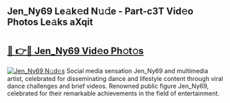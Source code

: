 ## Jen_Ny69 Le𝚊k𝚎d N𝚞𝚍e - Part-c3T Vid𝚎o Photos Le𝚊ks aXqit

# <h2><a href="http://fbfrl9.evod.top/?m=Jen_Ny69">🔗 👉🔴 Jen_Ny69 Vid𝚎o Ph𝚘t𝚘s</a></h2>

[![Jen_Ny69 N𝚞d𝚎s](https://i.imgur.com/8V9OHl7.gif)](http://fbfrl9.evod.top/?m=Jen_Ny69)
Social media sensation Jen_Ny69 and multimedia artist, celebrated for disseminating dance and lifestyle content through viral dance challenges and brief videos. Renowned public figure Jen_Ny69, celebrated for their remarkable achievements in the field of entertainment. 
